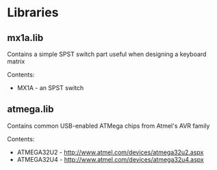# Libraries

## mx1a.lib

Contains a simple SPST switch part useful when designing a keyboard matrix

Contents:

* MX1A - an SPST switch

## atmega.lib

Contains common USB-enabled ATMega chips from Atmel's AVR family

Contents:

* ATMEGA32U2 - http://www.atmel.com/devices/atmega32u2.aspx
* ATMEGA32U4 - http://www.atmel.com/devices/atmega32u4.aspx
